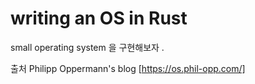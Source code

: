 # writing an OS in Rust

small operating system 을 구현해보자 . 

출처 Philipp Oppermann's blog [https://os.phil-opp.com/]
